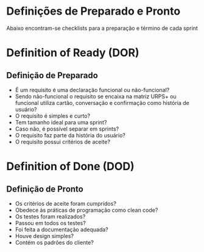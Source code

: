 # Definições de Preparado e Pronto

Abaixo encontram-se checklists para a preparação e término de cada sprint

# Definition of Ready (DOR) 
## Definição de Preparado

- É um requisito é uma declaração funcional ou não-funcional?
- Sendo não-funcional o requisito se encaixa na matriz URPS+ ou funcional utiliza cartão, conversação e confirmação como história de usuário?
- O requisito é simples e curto?
- Tem tamanho ideal para uma sprint?
- Caso não, é possível separar em sprints?
- O requisito faz parte da história do usuário?
- O requisito possui critérios de aceite?

# Definition of Done (DOD) 
## Definição de Pronto

- Os critérios de aceite foram cumpridos?
- Obedece às práticas de programação como clean code?
- Os testes foram realizados?
- Passou em todos os testes?
- Foi feita a documentação adequada?
- Houve design simples?
- Contém os padrões do cliente?


